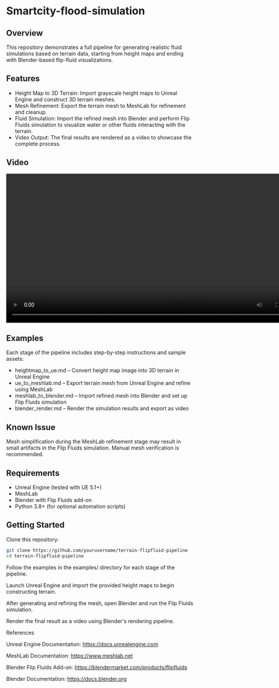 # Smartcity-flood-simulation
## Overview  
This repository demonstrates a full pipeline for generating realistic fluid simulations based on terrain data, starting from height maps and ending with Blender-based flip-fluid visualizations.

## Features  
- Height Map to 3D Terrain: Import grayscale height maps to Unreal Engine and construct 3D terrain meshes.
- Mesh Refinement: Export the terrain mesh to MeshLab for refinement and cleanup.
- Fluid Simulation: Import the refined mesh into Blender and perform Flip Fluids simulation to visualize water or other fluids interacting with the terrain.
- Video Output: The final results are rendered as a video to showcase the complete process.

## Video  
<video src="video.mp4" controls width="800"></video>

## Examples  
Each stage of the pipeline includes step-by-step instructions and sample assets:

- heightmap_to_ue.md – Convert height map image into 3D terrain in Unreal Engine
- ue_to_meshlab.md – Export terrain mesh from Unreal Engine and refine using MeshLab
- meshlab_to_blender.md – Import refined mesh into Blender and set up Flip Fluids simulation
- blender_render.md – Render the simulation results and export as video

## Known Issue  
Mesh simplification during the MeshLab refinement stage may result in small artifacts in the Flip Fluids simulation. Manual mesh verification is recommended.

## Requirements  
- Unreal Engine (tested with UE 5.1+)
- MeshLab
- Blender with Flip Fluids add-on
- Python 3.8+ (for optional automation scripts)

## Getting Started  
Clone this repository:
```bash
git clone https://github.com/yourusername/terrain-flipfluid-pipeline
cd terrain-flipfluid-pipeline
```
Follow the examples in the examples/ directory for each stage of the pipeline.

Launch Unreal Engine and import the provided height maps to begin constructing terrain.

After generating and refining the mesh, open Blender and run the Flip Fluids simulation.

Render the final result as a video using Blender's rendering pipeline.

References

Unreal Engine Documentation: https://docs.unrealengine.com

MeshLab Documentation: https://www.meshlab.net

Blender Flip Fluids Add-on: https://blendermarket.com/products/flipfluids

Blender Documentation: https://docs.blender.org
